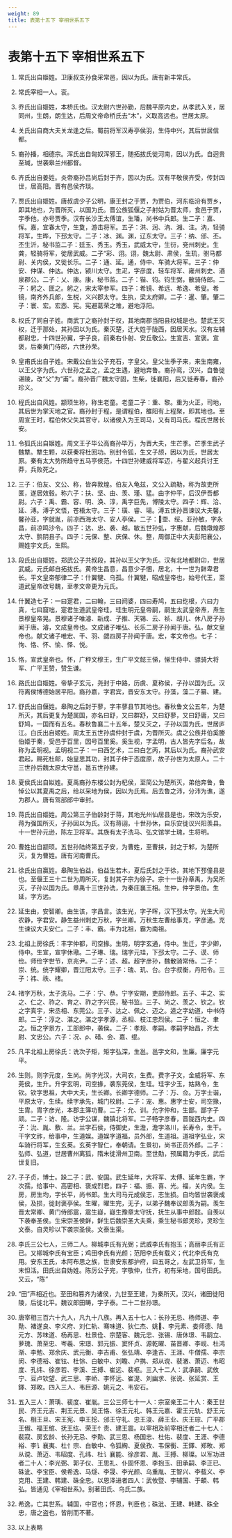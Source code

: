 ```yaml
---
weight: 89
title: 表第十五下 宰相世系五下
---
```


# 表第十五下 宰相世系五下

1. <span id="表第十五下_宰相世系五下-1"></span>
常氏出自姬姓。卫康叔支孙食采常邑，因以为氏。唐有新丰常氏。

2. <span id="表第十五下_宰相世系五下-2"></span>
常氏宰相一人。衮。

3. <span id="表第十五下_宰相世系五下-3"></span>
乔氏出自姬姓，本桥氏也。汉太尉六世孙勤，后魏平原内史，从孝武入关，居同州，生朗，朗生达，后周文帝命桥氏去“木”，义取高远也。世居太原。

4. <span id="表第十五下_宰相世系五下-4"></span>
关氏出自商大夫关龙逢之后。蜀前将军汉寿亭侯羽，生侍中兴，其后世居信都。

5. <span id="表第十五下_宰相世系五下-5"></span>
裔孙播，相德宗。浑氏出自匈奴浑邪王，随拓拔氏徙河南，因以为氏。自迥贵至瑊，世袭皋兰州都督。

6. <span id="表第十五下_宰相世系五下-6"></span>
齐氏出自姜姓。炎帝裔孙吕尚后封于齐，因以为氏。汉有平敬侯齐受，传封四世，居高阳。晋有邑侯齐琰。

7. <span id="表第十五下_宰相世系五下-7"></span>
贾氏出自姬姓。唐叔虞少子公明，康王封之于贾，为贾伯，河东临汾有贾乡，即其地也，为晋所灭，以国为氏。晋公族狐偃之子射姑为晋太师，食邑于贾，字季他，亦号贾季。汉有长沙王太傅谊，生璠，尚书中兵郎。生二子：嘉、恽。嘉，宜春太守，生夐，游击将军。五子：洪、润、汭、湘、注。汭，轻骑将军，生晔，下邳太守。二子：冰、渊。渊，辽东太守。三子：纳、邠、丕。丕生沂，秘书监二子：廷玉、秀玉。秀玉，武威太守，生衍，兗州刺史。生龚，轻骑将军，徙居武威。二子“彩、诩。诩，魏太尉、肃侯，生玑，驸马都尉、关内侯，又徙长乐。二子：通、延。通，侍中、车骑大将军。三子：仲安、仲谋、仲达。仲达，颍川太守。生疋，字彦度，轻车将军、雍州刺史、酒泉郡公。二子：乂、康。康，秘书监。二子：锴、钧。钧生弼，散骑侍郎。二子：躬之、匪之。躬之，宋太宰参军。四子：希镜、希远、希逸、希叟。希镜，南齐外兵郎，生棁，义兴郡太守。生执，梁太府卿。二子：暹、肇。肇二子：寰、宏。宏悫、宪。宪避葛荣之难，避地浮阳。

8. <span id="表第十五下_宰相世系五下-8"></span>
权氏了同自子姓。商武丁之裔孙封于权，其地南郡当阳县权城是也。楚武王灭权，迁于那处，其孙因以为氏。秦灭楚，迁大姓于陇西，因居天水。汉有左辅都尉忠，十四世孙翼，字子良，前秦右仆射、安丘敬公。生宣吉、宣褒。宣褒，后秦黄门侍郎，六世孙荣。

9. <span id="表第十五下_宰相世系五下-9"></span>
皇甫氏出自子姓。宋戴公白生公子充石，字皇父。皇父生季子来，来生南雍，以王父字为氏。六世孙之孟之，孟之生遇，避地奔鲁。裔孙鸾，汉兴，自鲁徙谌陵，改“父”为“甫”。裔孙晋广魏太守固，生柴，徙襄阳，后又徙寿春，裔孙珍义。

10. <span id="表第十五下_宰相世系五下-10"></span>
程氏出自风姓。颛顼生称，称生老童。老童二子：重、黎。重为火正，司地，其后世为掌天地之官。裔孙封于程，是谓程伯，雒阳有上程聚，即其地也。至周宣王时，程伯休父失其官守，以诸侯入为王司马，又有司马氏。程氏世居长安。

11. <span id="表第十五下_宰相世系五下-11"></span>
令狐氏出自姬姓。周文王子毕公高裔孙毕万，为晋大夫，生芒季。芒季生武子魏犨。犨生颗，以获秦将杜回功。别封令狐，生文子颉，因以为氏，世居太原。秦有太大势所趋守五马亭侯范，十四世孙建威将军迈，与翟义起兵讨王莽，兵败死之。

12. <span id="表第十五下_宰相世系五下-12"></span>
三子：伯友、文公、称，皆奔敦煌。伯友入龟兹，文公入疏勒，称为故吏所匿，遂居效毂。称六子：扶、坚、由、羡、瑾、猛。由字仲平，后汉伊吾都尉。六子：禹、霸、容、明、涣、淳，禹字巨先，博陵太守。四子：辉、洽、延、溥。溥子文悟，苍梧太守。三子：璜、睿、瑒。溥五世孙晋谏议大夫馨，馨孙亚，字就胤，前凉西海太守、安人亭侯。二子：垔、绥。亚孙敏，字永昌，前凉鸣沙令。四子：达、忠、袭、越。敏五世孙虬，字惠献，后魏燉煌郡太守、鹯阴县子。四子：元保、整、庆保、休。整，周御正中大夫彭阳襄公，赐姓宇文氏，生熙。

13. <span id="表第十五下_宰相世系五下-13"></span>
段氏出自姬姓。郑武公子共叔段，其孙以王父字为氏。汉有北地都尉卬，世居武威。元氏邮自拓拔氏。黄帝生昌意，昌意少子悃，居北，十一世为鲜卑君长。平文皇帝郁律二子：什翼犍、乌孤。什翼犍，昭成皇帝也，始号代王，至道武皇帝改号魏，至孝文帝更为元氏。

14. <span id="表第十五下_宰相世系五下-14"></span>
什翼造七子：一曰寔君，二曰翰，三曰阏婆，四曰寿鸠，五曰纥根，六曰力真，七曰窟咄，寔君生道武皇帝珪，珪生明元皇帝嗣，嗣生太武皇帝焘，焘生景穆皇帝晃。景穆诸子唯濬、新成、子推、天锡、云、祯、胡儿、休八房子孙闻于唐。濬，文成皇帝也。文成诸子唯弘、长乐二房子孙闻于唐。弘，献文皇帝也。献文诸子唯宏、干、羽、勰四房子孙闻于唐。宏，孝文帝也。七子：恂、恪、怀、愉、怿、悦。

15. <span id="表第十五下_宰相世系五下-15"></span>
恪，宣武皇帝也。怀，广秤文穆王，生广平文懿王悌，悌生侍中、骠骑大将军、广平王赞，赞生谦。

16. <span id="表第十五下_宰相世系五下-16"></span>
路氏出自姬姓。帝挚子玄元，尧封于中路，历虞、夏称侯，子孙以国为氏。汉符离侯博德始居平阳。裔孙嘉，字君宾，晋安东太守。孙藻，藻二子纂、建。

17. <span id="表第十五下_宰相世系五下-17"></span>
舒氏出自偃姓。皋陶之后封于蓼，字丰蓼县节其地也。春秋鲁文公五年，为楚所灭，其后更复为楚属国，亦名曰舒，又曰群舒，又曰舒蓼，又曰舒庸，又曰舒鸠，一国而有五名。春秋鲁襄二十五年，楚又灭之，子孙以国为氏，世居庐江。白氏出自姬姓。周太王五世孙虞仲封于虞，为晋所灭。虞之公族井伯奚媵伯姬于秦，受邑于百里，因号百里奚。奚生视，字孟明，古人皆先字后名，故称为孟明视。孟明视二子：一曰西乞术，二曰白乞丙，其后以为氏。裔孙武安君起，赐死杜邮，始皇思其功，封其子仲于态度原，故子孙世为太原人。二十三世孙后魏太原太守邕，邕五世孙建。

18. <span id="表第十五下_宰相世系五下-18"></span>
夏侯氏出自姒姓。夏禹裔孙东楼公封为杞侯，至简公为楚所灭，弟他奔鲁，鲁悼公以其夏禹之后，给以采地为侯，因以为氏焉。后去鲁之沛，分沛为谯，遂为郡人。唐有驾部郎中审封。

19. <span id="表第十五下_宰相世系五下-19"></span>
蒋氏出自姬姓。周公第三子伯龄封于蒋，其地光州仙居县是也，宋改为乐安，蒋为强国所灭，子孙因以为氏。汉有蒋诩，十世孙休，自乐安徙议兴阳羡县。十一世孙元逊，陈左卫将军。其族有太子洗马、弘文馆学士瑰，生将明。

20. <span id="表第十五下_宰相世系五下-20"></span>
曹姓出自颛顼。五世孙陆终第五子安，为曹姓，至曹挟，封之于邾，为楚所灭，复为曹姓。唐有河南曹氏。

21. <span id="表第十五下_宰相世系五下-21"></span>
徐氏出自赢姓。皋陶生伯益，伯益生若木，夏后氏封之于徐，其地下邳僮县是也。至偃王三十二世为周所灭，复封其子宗为徐子。宗十一世孙章禹，为吴所灭，子孙以国为氏。章禹十三世孙诜，为秦庄襄王相。生仲，仲字景伯。生延，字方远。

22. <span id="表第十五下_宰相世系五下-22"></span>
延生由，安智卿。由生该，字昌言。该生光，字子晖，汉下邳太守。光生大司农静，字君安。静生益州刺史万秋，字兰卿。万秋生左曹给事充，字彦通。充生谏议大夫安仁。二子：丰、霸。丰为北祖，霸为南祖。

23. <span id="表第十五下_宰相世系五下-23"></span>
北祖上房徐氏：丰字仲都，司空掾。生明，明字玄通，侍中。生迁，字少卿，侍中。生宣，宣字休璥。二子琳、瑞。瑞字元珪，下邳太守。二子、谟、师俭。师俭字世节，京兆尹。二子：述、超。超字彦孙，魏散骑常侍。二子：崇、统。统字耀卿，晋江阳太守。三子：瑰、玑、台。台字叔衡，丹阳令。三子：祎、祑、禇。

24. <span id="表第十五下_宰相世系五下-24"></span>
禇字万秋，太子洗马。二子：宁、恭。宁字安期，吏部侍郎。五子、丰之、实之、仁之、祚之、育之、祚之字兴民，秘书监。三子、尚之、羡之、钦之。钦之字真宇，宋丞相、东莞公。三子、达之、佩之、迈之。逵之字幼道，中书侍郎。二子：淳之、湛之。湛之字孝源，丞相、枝江忠烈侯。二子：恒之、聿之。恒之字景方，工部郎中，袭侯。二子：孝规、孝嗣。孝嗣字始昌，齐太尉、文忠公。六子：况、ρ、碏、会、嘉、绲。

25. <span id="表第十五下_宰相世系五下-25"></span>
凡平北祖上房徐氏：诜次子矩，矩字弘深，生邕。邕字文和，生廉。廉字元平。

26. <span id="表第十五下_宰相世系五下-26"></span>
生则。则字元度，生尚。尚字光汉，大司农，生费。费字子文，金威将军、东莞侯，生升。升字玄明，司空掾，袭东莞侯，生珪。珪字少玉，姑熟令，生钦。钦字思祖，大中大夫，生长卿。长卿字德师。二子：万、佥。万字士谐，平原太守，生续。续字承先，城门校尉。二子：宠、惠。惠字士安，司空掾，生胄。胄字彦光，本郡主簿功曹。二子：允、训。允字仲和，生鄙。鄙字子顽。二子：访、隆。访字公谋，魏镇北将军。二子畅字彦春，晋陇西内史。四子：沇、胤、敷、兰。兰字石侯，侍御史，生澹，澹字洛川，长寿令，生干。干字文祚，给事中，生道娱。道娱字道福，员外郎，生道祖。道祖字弘业，宋车骑行将军，生玄英。玄英字智仁，奉朝请。生景初，尚书正员外郎。二子：弘师、弘道，世居曹州离狐，隋末徙滑州卫南。至世勣，预属籍为李氏，武后世复旧。

27. <span id="表第十五下_宰相世系五下-27"></span>
子子贞，博士。跺二子：武、安国。武生延年，大将军、太傅、延年生霸，字次孺，给事中、高密相、褒成烈君。四子：福、振、喜、光。福，关内侯。生房，房生均，字长平，尚书郎。生大司马元成侯志，志生损。自均皆世袭褒成侯，及损，徙封褒亭侯。生曜，曜生完，无子，以弟子魏奉议郎羡为嗣。羡生晋太常卿、黄门侍郎震，震生嶷，嶷生豫章太守抚，抚生从事中郎懿。自羡以下袭奉圣侯。生宋崇圣侯鲜，鲜生后魏崇圣大夫乘，乘生秘书郎灵珍，灵珍生文泰。自灵珍以下袭崇圣侯。文泰生渠。

28. <span id="表第十五下_宰相世系五下-28"></span>
李氏三公七人，三师二人。柳城李氏有光弼；武威李氏有抱玉；高丽李氏有正已。又柳城李氏有宝臣；鸡田李氏有光颜；范阳李氏有载义；代北李氏有克用。安东王氏，本阿布思之族，世隶安东都护府，曰五哥之，左武卫将军，生末怛活。田氏出自妫姓。陈厉公子完，字敬仲，仕齐，初有采地，国号田氏。又云，“陈”

29. <span id="表第十五下_宰相世系五下-29"></span>
“田”声相近也。至田和篡齐为诸侯，九世至王建，为秦所灭。汉兴，诸田徙阳陵，后徙北平。魏议郎田畴，字子泰。二十二世孙璟。

30. <span id="表第十五下_宰相世系五下-30"></span>
唐宰相三百六十九人，凡九十八族。再入五十七人：长孙无忌、杨师道、李勣、褚遂良、李义府、刘仁轨、骞味道、狄仁杰、姚、李元素、娄师德、陆元方、苏味道、杨再思、杜景佺、宗楚客、魏元忠、张锡、唐休璟、韦嗣立、萝瑰、萧至忠、岑羲、宋璟、郭元振、窦怀贞、源乾曜、苗晋卿、李岘、杜鸿渐、李勉、郑余庆、武元衡、李吉甫、张弘靖、李逢吉、王涯、牛僧孺、李宗闵、李德裕、崔铉、杜悰、白敏中、刘瞻、卢携、郑从谠、裴澈、萧迈、韦昭度、孔纬、徐彦若、李溪、王搏、崔远、裴枢。三入十二人：武承嗣、武攸宁、豆卢钦望、武三思、李峤、李怀远、崔湜、刘幽求、张说、张延赏、王鐸、郑畋。四入三人、韦巨源、姚元之、韦安石。

31. <span id="表第十五下_宰相世系五下-31"></span>
五入三人：萧瑀、裴度、崔胤。三公三师七十一人：宗室亲王二十人：秦王世民、齐王元吉、荆王元景、吴王恪、徐王元礼、韩王元嘉、霍王元轨、舒王元名、相王旦、宋王宪、申王捴、邠王守礼、忠王浚、薛王业、庆王琮、广平郡王俶、福王绾、抚王纮、荣王忄责、建王震。以宰相及前宰相迁者二十七人：裴寂、房玄龄、长孙无忌、李勣、武三思、杨国忠、杜佑、裴度、王涯、李德裕、李讠襄夷、杜忄宗、白敏中、令狐綯、夏侯孜、韦保衡、王鐸、郑畋、郑从谠、萧迈、韦昭度、孔纬、杜讠襄能、徐彦若、胤、王搏、柳璨。以军功进者二十人：李光弼、郭子仪、王思礼、仆固怀恩、李抱玉、田承嗣、李正已、硃泚、李宝臣、侯希逸、马燧、李晟、李光颜、乌重胤、王智兴、李载义、李克用、王建、韩建、硃全忠。以恩泽进者四人：武攸暨、李辅国、于頔、韩弘。皆通见《宰相世系》。别著田氏、乌氏二族。

32. <span id="表第十五下_宰相世系五下-32"></span>
希逸，亡其世系。辅国，中官也；怀恩，判臣也；硃泚、王建、韩建、硃全忠，唐之盗也，皆削而不著。

33. <span id="表第十五下_宰相世系五下-33"></span>
以上表略

